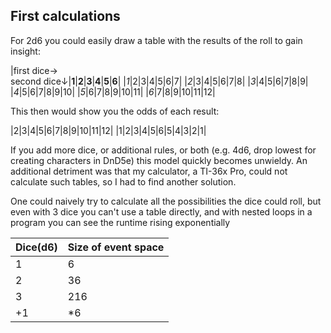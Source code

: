 ---
---
## First calculations

For 2d6 you could easily draw a table with the results of the roll to gain insight:

|first dice&rarr;<br>second dice&darr;|**1**|**2**|**3**|**4**|**5**|**6**|
|*1*|2|3|4|5|6|7|
|*2*|3|4|5|6|7|8|
|*3*|4|5|6|7|8|9|
|*4*|5|6|7|8|9|10|
|*5*|6|7|8|9|10|11|
|*6*|7|8|9|10|11|12|

This then would show you the odds of each result:

|2|3|4|5|6|7|8|9|10|11|12|
|1|2|3|4|5|6|5|4|3|2|1|

If you add more dice, or additional rules, or both (e.g. 4d6, drop lowest for creating characters in DnD5e) this model quickly becomes unwieldy.
An additional detriment was that my calculator, a TI-36x Pro, could not calculate such tables, so I had to find another solution.

One could naively try to calculate all the possibilities the dice could roll, but even with 3 dice you can't use a table directly, and with nested loops in a program you can see the runtime rising exponentially

| Dice(d6) | Size of event space |
| --- | --- |
| 1 | 6 |
| 2 | 36 |
| 3 | 216 |
| +1 | \*6 |

